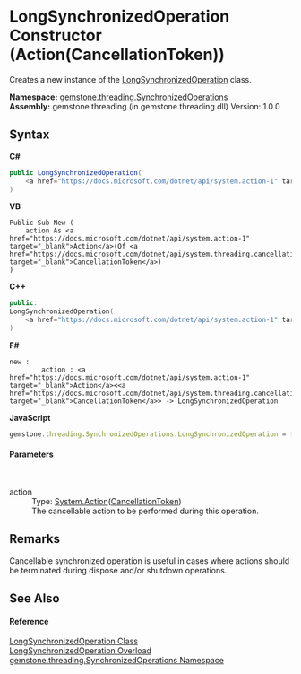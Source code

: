 # LongSynchronizedOperation Constructor (Action(CancellationToken))
 

Creates a new instance of the <a href="03b066d6-d650-1f55-c104-dbac49de91a1">LongSynchronizedOperation</a> class.

**Namespace:**&nbsp;<a href="1f40f322-ebc7-b97d-11c0-ccf540bd3b46">gemstone.threading.SynchronizedOperations</a><br />**Assembly:**&nbsp;gemstone.threading (in gemstone.threading.dll) Version: 1.0.0

## Syntax

**C#**<br />
``` C#
public LongSynchronizedOperation(
	<a href="https://docs.microsoft.com/dotnet/api/system.action-1" target="_blank">Action</a><<a href="https://docs.microsoft.com/dotnet/api/system.threading.cancellationtoken" target="_blank">CancellationToken</a>> action
)
```

**VB**<br />
``` VB
Public Sub New ( 
	action As <a href="https://docs.microsoft.com/dotnet/api/system.action-1" target="_blank">Action</a>(Of <a href="https://docs.microsoft.com/dotnet/api/system.threading.cancellationtoken" target="_blank">CancellationToken</a>)
)
```

**C++**<br />
``` C++
public:
LongSynchronizedOperation(
	<a href="https://docs.microsoft.com/dotnet/api/system.action-1" target="_blank">Action</a><<a href="https://docs.microsoft.com/dotnet/api/system.threading.cancellationtoken" target="_blank">CancellationToken</a>>^ action
)
```

**F#**<br />
``` F#
new : 
        action : <a href="https://docs.microsoft.com/dotnet/api/system.action-1" target="_blank">Action</a><<a href="https://docs.microsoft.com/dotnet/api/system.threading.cancellationtoken" target="_blank">CancellationToken</a>> -> LongSynchronizedOperation
```

**JavaScript**<br />
``` JavaScript
gemstone.threading.SynchronizedOperations.LongSynchronizedOperation = function(action);
```


#### Parameters
&nbsp;<dl><dt>action</dt><dd>Type: <a href="https://docs.microsoft.com/dotnet/api/system.action-1" target="_blank">System.Action</a>(<a href="https://docs.microsoft.com/dotnet/api/system.threading.cancellationtoken" target="_blank">CancellationToken</a>)<br />The cancellable action to be performed during this operation.</dd></dl>

## Remarks
Cancellable synchronized operation is useful in cases where actions should be terminated during dispose and/or shutdown operations.

## See Also


#### Reference
<a href="03b066d6-d650-1f55-c104-dbac49de91a1">LongSynchronizedOperation Class</a><br /><a href="f5689690-cd76-7659-4152-79bf6247eff0">LongSynchronizedOperation Overload</a><br /><a href="1f40f322-ebc7-b97d-11c0-ccf540bd3b46">gemstone.threading.SynchronizedOperations Namespace</a><br />